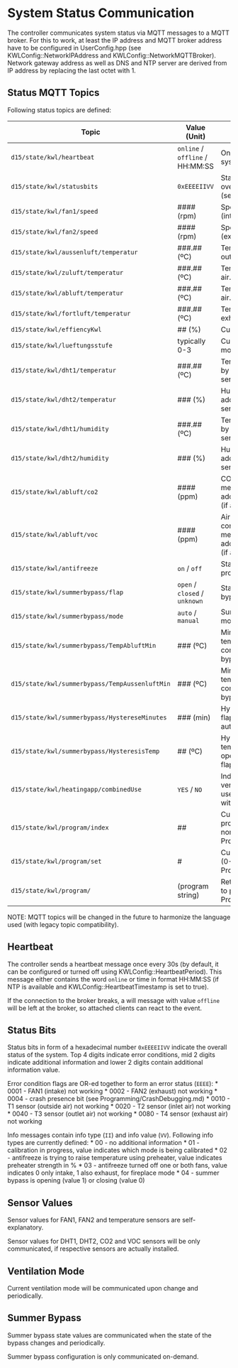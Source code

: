# System Status Communication

The controller communicates system status via MQTT messages to a MQTT broker.
For this to work, at least the IP address and MQTT broker address have to be
configured in UserConfig.hpp (see KWLConfig::NetworkIPAddress and
KWLConfig::NetworkMQTTBroker). Network gateway address as well as DNS and NTP
server are derived from IP address by replacing the last octet with 1.


## Status MQTT Topics

Following status topics are defined:

Topic                                          | Value (Unit)      | Description
---------------------------------------------- | ----------------- | -------------------------------------------
`d15/state/kwl/heartbeat`                      | `online` / `offline` / HH:MM:SS | Online status of the system (see below).
`d15/state/kwl/statusbits`                     | `0xEEEEIIVV`      | Status bits indicating overall system state (see below).
`d15/state/kwl/fan1/speed`                     | #### (rpm)        | Speed of FAN1 (intake).
`d15/state/kwl/fan2/speed`                     | #### (rpm)        | Speed of FAN2 (exhaust).
`d15/state/kwl/aussenluft/temperatur`          | ###.## (ºC)       | Temperature of outside air.
`d15/state/kwl/zuluft/temperatur`              | ###.## (ºC)       | Temperature of inlet air.
`d15/state/kwl/abluft/temperatur`              | ###.## (ºC)       | Temperature of outlet air.
`d15/state/kwl/fortluft/temperatur`            | ###.## (ºC)       | Temperature of exhaust air.
`d15/state/kwl/effiencyKwl`                    | ## (%)            | Current efficiency.
`d15/state/kwl/lueftungsstufe`                 | typically 0-3     | Current ventilation mode.
`d15/state/kwl/dht1/temperatur`                | ###.## (ºC)       | Temperature reported by additional DHT1 sensor (if any).
`d15/state/kwl/dht2/temperatur`                | ### (%)           | Humidity reported by additional DHT1 sensor (if any).
`d15/state/kwl/dht1/humidity`                  | ###.## (ºC)       | Temperature reported by additional DHT2 sensor (if any).
`d15/state/kwl/dht2/humidity`                  | ### (%)           | Humidity reported by additional DHT2 sensor (if any).
`d15/state/kwl/abluft/co2`                     | #### (ppm)        | CO2 concentration measured by additional CO2 sensor (if any).
`d15/state/kwl/abluft/voc`                     | #### (ppm)        | Air pollutants concentration measured by additional VOC sensor (if any).
`d15/state/kwl/antifreeze`                     | `on` / `off`      | State of antifreeze protection.
`d15/state/kwl/summerbypass/flap`              | `open` / `closed` / `unknown` | State of summer bypass flap.
`d15/state/kwl/summerbypass/mode`              | `auto` / `manual` | Summer bypass mode.
`d15/state/kwl/summerbypass/TempAbluftMin`     | ### (ºC)          | Minimum outlet air temperature to consider for opening bypass flap.
`d15/state/kwl/summerbypass/TempAussenluftMin` | ### (ºC)          | Minimum outside air temperature to consider for opening bypass flap.
`d15/state/kwl/summerbypass/HystereseMinutes`  | ### (min)         | Hysteresis for bypass flap change in automatic mode.
`d15/state/kwl/summerbypass/HysteresisTemp`    | ## (ºC)           | Hysteresis temperature to open/close bypass flap.
`d15/state/kwl/heatingapp/combinedUse`         | `YES` / `NO`      | Indicates whether the ventilation system is used in conjuction with a fireplace.
`d15/state/kwl/program/index`                  | ##                | Currently running program index or -1 if none (see ProgramManager.md).
`d15/state/kwl/program/set`                    | #                 | Current program set (0-7, see ProgramManager.md).
`d15/state/kwl/program/`                       | (program string)  | Returned in response to program query (see ProgramManager.md).

NOTE: MQTT topics will be changed in the future to harmonize the language used
(with legacy topic compatibility).


## Heartbeat

The controller sends a heartbeat message once every 30s (by default, it can be configured
or turned off using KWLConfig::HeartbeatPeriod). This message either contains the word
`online` or time in format HH:MM:SS (if NTP is available and KWLConfig::HeartbeatTimestamp
is set to true).

If the connection to the broker breaks, a will message with value `offline` will
be left at the broker, so attached clients can react to the event.


## Status Bits

Status bits in form of a hexadecimal number `0xEEEEIIVV` indicate the overall status
of the system. Top 4 digits indicate error conditions, mid 2 digits indicate additional
information and lower 2 digits contain additional information value.

Error condition flags are OR-ed together to form an error status (`EEEE`):
    * 0001 - FAN1 (intake) not working
    * 0002 - FAN2 (exhaust) not working
    * 0004 - crash presence bit (see Programming/CrashDebugging.md)
    * 0010 - T1 sensor (outside air) not working
    * 0020 - T2 sensor (inlet air) not working
    * 0040 - T3 sensor (outlet air) not working
    * 0080 - T4 sensor (exhaust air) not working

Info messages contain info type (`II`) and info value (`VV`). Following info types
are currently defined:
    * 00 - no additional information
    * 01 - calibration in progress, value indicates which mode is being calibrated
    * 02 - antifreeze is trying to raise temperature using preheater, value indicates
           preheater strength in %
    * 03 - antifreeze turned off one or both fans, value indicates 0 only intake,
           1 also exhaust, for fireplace mode
    * 04 - summer bypass is opening (value 1) or closing (value 0)


## Sensor Values

Sensor values for FAN1, FAN2 and temperature sensors are self-explanatory.

Sensor values for DHT1, DHT2, CO2 and VOC sensors will be only communicated, if
respective sensors are actually installed.


## Ventilation Mode

Current ventilation mode will be communicated upon change and periodically.


## Summer Bypass

Summer bypass state values are communicated when the state of the bypass changes and
periodically.

Summer bypass configuration is only communicated on-demand.
